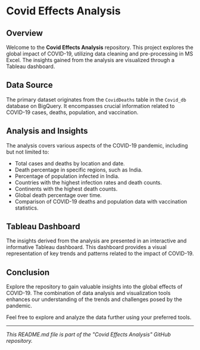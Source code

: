 # Covid Effects Analysis

## Overview

Welcome to the **Covid Effects Analysis** repository. This project explores the global impact of COVID-19, utilizing data cleaning and pre-processing in MS Excel. The insights gained from the analysis are visualized through a Tableau dashboard.

## Data Source

The primary dataset originates from the `CovidDeaths` table in the `Covid_db` database on BigQuery. It encompasses crucial information related to COVID-19 cases, deaths, population, and vaccination.

## Analysis and Insights

The analysis covers various aspects of the COVID-19 pandemic, including but not limited to:

- Total cases and deaths by location and date.
- Death percentage in specific regions, such as India.
- Percentage of population infected in India.
- Countries with the highest infection rates and death counts.
- Continents with the highest death counts.
- Global death percentage over time.
- Comparison of COVID-19 deaths and population data with vaccination statistics.

## Tableau Dashboard

The insights derived from the analysis are presented in an interactive and informative Tableau dashboard. This dashboard provides a visual representation of key trends and patterns related to the impact of COVID-19.

## Conclusion

Explore the repository to gain valuable insights into the global effects of COVID-19. The combination of data analysis and visualization tools enhances our understanding of the trends and challenges posed by the pandemic.

Feel free to explore and analyze the data further using your preferred tools.

---

*This README.md file is part of the "Covid Effects Analysis" GitHub repository.*
